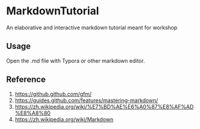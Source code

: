 # MarkdownTutorial

An elaborative and interactive markdown tutorial meant for workshop

## Usage

Open the .md file with Typora or other markdown editor.

## Reference

1. https://github.github.com/gfm/
2. https://guides.github.com/features/mastering-markdown/
3. https://zh.wikipedia.org/wiki/%E7%BD%AE%E6%A0%87%E8%AF%AD%E8%A8%80
4. https://zh.wikipedia.org/wiki/Markdown